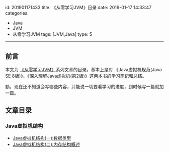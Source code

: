id: 201901171433
title: 《从零学习JVM》目录
date: 2019-01-17 14:33:47
categories: 
- Java
- JVM
- 从零学习JVM
tags: [JVM,Java]
type: 5
---------
## 前言
本文为 [《从零学习JVM》][1]系列文章的目录。基本上是对 《Java虚拟机规范(Java SE 8版)》、《深入理解Java虚拟机(第2版)》这两本书的学习笔记和总结。
<!-- more -->

额，现在还不知道会写哪些内容，只能说一切要看学习的进度，到时候写一篇就加一篇。

## 文章目录
### Java虚拟机结构
- [Java虚拟机结构(一):数据类型][2]
- [Java虚拟机结构(二):内存结构概述][3]

[1]: /categories/Java/JVM/从零学习JVM/
[2]: /2019/01/Java虚拟机结构(一):数据类型.html
[3]: /2019/01/Java虚拟机结构(二):内存结构概述.html

